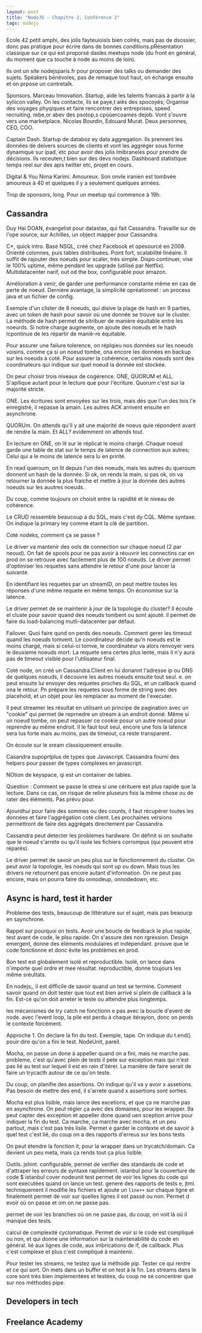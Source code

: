 ```yaml
---
layout: post
title: "NodeJS - Chapitre 2, Conférence 2"
tags: nodejs
---
```


Ecole 42 petit amphi, des jolis fayteuioisls bien colrés, mais pas de dsossier,
donc pas pratique pour écrire dans de bonnes conditions.pRésentation classique
sur ce qui est proporsé dasles meetups node (du front en général, du moment que
ca touche à node au moins de loin).

Ils ont un site nodejsparis.fr pour proposer des talks ou demander des sujets.
Spéakers bénévoles, pas de remaque tout haut, on échange ensuite et on prpose
un contretalk.

Sponsors.
Marceau Innovation. Startup, aide les talents francais à partir à la syliicon
valley. On les contacte, ils se paye,t aiès des spocoyés; Organise des voyages
phyqiques et faire rencontrer des entreprises, speed recruiting. rebe,or abev
des psotop,s cpùùercoames dejob. Vont s'ouvre vers une marketplace.
Nicolas Bourdin, Edouard Murat. Deux personnes, CEO, COO.

Captain Dash.
Startup de databoz ey data aggregation. Ils prennent les données de deivers
sources de clients et vont les aggréger sous forme dynamique sur ipad, etc pour
avoir des jolis lmibraneles pour prendre de décisions. Ils receuten,t bien sur
des devs nodejs. Dashboard statistique temps reel sur des apis twitter etc,
projet en cours.

Digital & You
Nima Karimi. Amoureux. Son onvle iranien est tombvée amoureux à 40 et quelques
il y a seulement quelques années. 

Trop de sponsors, long. Pour un meetup qui commence à 19h.

## Cassandra


Duy Hai DOAN, évangelist pour datastax, qui fait Cassandra. Travaille sur de
l'ope source, sur Achilles, un object mapper pour Cassandra.

C\*, quick intro. Base NSQL, créé chez Facebook et opesourcé en 2008. Orienté
colonnes, puis tables distribuées. Point fort, scalabilité linéaire. Il suffit
de rajouter des noeuds pour scaler, trés simple. Dispo continuer, vise le 100%
uptime, même pendant les upgrade (utilisé par Netflix). Multidatacenter narif,
out od the box, configurable pour amazon.

Amélioration à venir, de garder une performance constante même en cas de perte
de noeud. Dernière avantage, la simplicité opréationnel : un process java et un
fichier de config.

Exemple d'un clister de 8 noeuds, qui disive la plage de hash en 9 parties,
avec un token de hash pour savoir où une donnée se trouve sur le cluster. La
méthode de hash permet de sitribuer de manière équitable entre les noeurds. Si
notre charge augmente, on ajoute des noeuds et le hash lcpontinue de les
répartir de maniè-re équitable.

Pour assurer une failure tolerence, on réplqieu nos données sur les noeuds
voisins. comme ça si un noeud tombe, ona  encore les données en backup sur les
noeuds à coté. Pour assurer la cohérence, certains noeuds sont des
coordinateurs qui indique sur quel noeud la donnée est stockée. 

On peur choisir trois niveaux de cogérence. ONE, QUORUM et ALL. S'apllique
autant pour le lecture que pour l'écriture. Quorum c'est sur la majorité
stricte.

ONE. Les écritures sont envoyées sur les trois, mais dès que l'un des tois l'e
enregistré, il repasse la amain. Les autres ACK arrivent ensuite en asynchrone.

QUORUm. On attends qu'il y ait une majorité de noeus quie répondent avant de
rendre la main. Et ALL? evidemment on attends tout.

En lecture en ONE, on lit sur le réplicat le moins chargé. Chaque noeud garde
une table de stat sur le temps de latence de connection aux autres; Celui qui
a le moins de latence sera lu en pririté.

En read queroum, on lit depuis l'un des noeuds, mais les autres du queroum
donnent un hash de la donnée. Si ok, on rends la main, si pas ok, on va
retourner la donnée la plus fraiche et mettre à jour la donnée des autres
noeuds sur les auutres noeuds.

Du coup, comme toujours on choisit entre la rapidité et le niveau de cohérence.

Le CRUD ressemble beaucoup à du SQL, mais c'est dy CQL. Même syntaxe. On
indique la primary ley comme étant la clé de partition.

Coté nodeks, comment ça se passe ?

Le driver va mantenir des ools de connection sur chaque noeud (2 par neoud). On
fait de spools pour ne pas avoir à réouvrir les connectins car en prod on se
retrouve avec facilement plus de 100 noeuds. Le driver permet d'optimiser les
requetes sans attendre le retour d'une pour lancer la suivante.

En identifiant les requetes par un streamID, on peut mettre toutes les réponses
d'une même requete en même temps. On économise sur la latence.

Le driver permet de se maintenir à jour de la topologie du cluster? Il écoute
el cluste pour savoir quand des noeuds tombent ou sont ajouté. il permet de
faire du load-balancing mutli-datacenter par défaut.

Failover. Quoi faire qund on perds des noeuds. Comment gerer les timeout quand
les noeuds tomvent. Le coordinateur décide qu'n noeuds est le moins chargé,
mais si celui-ci tomve, le coordinateur va alors renvoyer vers le deuxieme
noeuds mort. La requete sera certes plus lente, mais il n'y aura pas de timeout
visible pour l'utilisateur final.

Coté node, on créé un Cassandra.Client en lui donannt l'adresse ip ou DNS de
quelques noeuds, il découvre les autres noeuds ensuite tout seul. e. on peut
ensuite lui envoyer des requetes proches du SQL, et un callback quand ona  le
retour. Pn prépare les requetes sous forme de string avec des placehold, et un
objet pour les remplacer au moment de l'executer.

Il peut streamer les résultat en utilisant un principe de pagination avec un
"cookie" qui permet de reprnedre un stream à un endroit donné. Même si un noeud
tombe, on peut repasser ce cookie posur un autre noeud pour reprendre au même
endroit. Il le faut tout seul, encore une fois la latence sera lus forte mais
au moins, pas de timeout, ca reste transparent.

On écoute sur le sream classiquement ensuite.

Casandra supoprtplus de types que Javascript. Cassandra fourni des helpers pour
passer de types complexes en javascript.


NOtion de keyspace, qi est un container de tables.

Question : Comment se passe le strea si une cérituere est plus rapide que la
lecture. Dans ce cas, on risque de relire pluseurs fois la même chose ou de
rater des éléments. Pas prévu pour.

Ajourdhui pour faire des sommes ou des counts, il faut récupérer toutes les
données et faire l'aggrégation coté client. Les prochaines versions permettront
de faire des aggrégats directement par Cassandra.

Cassandra peut detecter les problemes hardware. On définit si on souhaite que
le noeud s'arrete ou qu'il isole les fichiers corrompus (qui peuvent etre
réparés).

Le driver permet de savoir un peu plus sur le fonctionnement du cluster. On
peut avoir la topologie, les noeuds qui sont up ou down. Mais tous les drivers
ne retournent pas encore autant d'information. On ne peut pas encore, mais on
pourra faire du onnodeup, onnodedown, etc.

## Async is hard, test it harder

Probleme des tests, beaucoup de littérature sur el sujet, mais pas beaoucp en
saynchrone.

Rappel sur pourquoi on tests. Avoir une boucle de feedback le plus rapide, test
avant de code, le plsu rapide. On s'assure des non rgression. Design emergent,
donne des éléments modulaires et indépendant. prouve que le code fonctionne et
donc évite les problèmes en prod.

Bon test est globalement isolé et reproductible. Isolé, on lance dans n'importe
quel ordre et mee résultat. reproductible, donne toujours les même sréultats.

En nodejs;, il est difficile de savoir quand un test se termine. Comment savoir
quand on doit tester que tout est bien arrivé si plein de callback à la fin.
Est-ce qu'on doit arreter le teste ou attendre plus longtemps.

les mécanismes de try catch ne fonctionn e pas avec la boucle d'event de node.
avec l'event loop, la pile est perdu à chaque itérayion, donc on perds le
contexte forcément.

Approche 1. On déclare la fin du test. Exemple, tape. On indique du t.end()
pouir dire qu'on a fini le test. NodeUnit, pareil. 

Mocha, on passe un done à appeller quand on a fini, mais ne marche pas.
probleme, c'est qu'avec plein de tests il pete sur exception mais qui n'est pas
lié au test sur lequel il est en rain d'itérer. La manière de faire serait de
faire un trycacth autour de ce qu'on teste.

Du coup, on planifie des assertions. On indique qu'il va y avoir x assetions.
Pas besoin de mettre des end, il s'arrete quand x assertions sont sorties.

Mocha est plus lisible, mais lance des excetions, et que ça ne marche pas en
asynchrone. On peut régler ça avec des domaines, pour les wrapper. 9a peut
capter des exception et appeller done quand uen sception arrive pour indiquer
la fin du test. Ca marche, ca marche avec mocha, et un peu partout, mais c'est
pas trés lisile. Permet e garder le contexte et de savoir à quel test c'est
lié, du coup on a des rapports d'erreus sur les bons tests

On peut étendre la fonction it, pour la wrapper dans un trycatch/domain. Ca
devient un peu meta, mais ça rends tout ça plus lisible.

Outils. jshint. configurable, permet de verifier des standards de code et
d'attraper les erreurs de syntaxe rapidement.
istanbul pour la couverture de code
$ istanbul cover nodeunit test
permet de voir les lignes du code qui sont executées quand on lance un test.
genere des rapports de tests e, jtml. techniquement il modifie les fichiers et
ajoute un `line++` sur chaque ligne et finalement permet de voir sur quelles
lignes il est passé ou non. Permet d evoir où on passe et om on ne passe pas.

permet de voir les branches où on ne passe pas, du coup, on voit là où il
manque des tests.

calcul de complexité cyclomatique. Permet de voir si le code est compliqué ou
non, et qui donne une information sur la maintenabilité du code en général. lié
aux lignes de code, aux imbrications de if, de callback. Plus c'est complexe et
plus c'est compliqué à maintenir.

Pour tester les streams, ne testez que la méthode pip. Tester ce qui rentre et
ce qui sort. On mets dans un buffer et on test à la fin. Les streams dans le
core sont très bien implementées et testées, du coup ne se concentrer que sur
nos méthodes pipe.





## Developers in tech

## Freelance Academy




